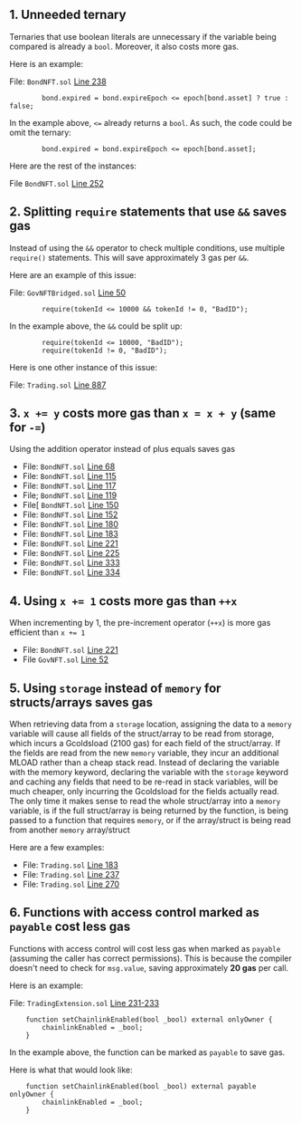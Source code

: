 ## 1. Unneeded ternary

Ternaries that use boolean literals are unnecessary if the variable being compared is already a `bool`. Moreover, it also costs more gas.

Here is an example:

File: `BondNFT.sol` [Line 238](https://github.com/code-423n4/2022-12-tigris/blob/main/contracts/BondNFT.sol#L238)

```solidity
        bond.expired = bond.expireEpoch <= epoch[bond.asset] ? true : false;
```

In the example above, `<=` already returns a `bool`. As such, the code could be omit the ternary:

```solidity
        bond.expired = bond.expireEpoch <= epoch[bond.asset];
```

Here are the rest of the instances:

File `BondNFT.sol` [Line 252](https://github.com/code-423n4/2022-12-tigris/blob/main/contracts/BondNFT.sol#L252)

## 2. Splitting `require` statements that use `&&` saves gas

Instead of using the `&&` operator to check multiple conditions, use multiple `require()` statements. This will save approximately 3 gas per `&&`.

Here are an example of this issue:

File: `GovNFTBridged.sol` [Line 50](https://github.com/code-423n4/2022-12-tigris/blob/b2ebb8ea1def4927a747e7a185174892506540ab/contracts/GovNFTBridged.sol#L50)

```
        require(tokenId <= 10000 && tokenId != 0, "BadID");
```

In the example above, the `&&` could be split up:

```
        require(tokenId <= 10000, "BadID");
        require(tokenId != 0, "BadID");
```

Here is one other instance of this issue:

File: `Trading.sol` [Line 887](https://github.com/code-423n4/2022-12-tigris/blob/main/contracts/Trading.sol#L887)

## 3. `x += y` costs more gas than `x = x + y` (same for `-=`)

Using the addition operator instead of plus equals saves gas

- File: `BondNFT.sol` [Line 68](https://github.com/code-423n4/2022-12-tigris/blob/b2ebb8ea1def4927a747e7a185174892506540ab/contracts/BondNFT.sol#L68)
- File: `BondNFT.sol` [Line 115](https://github.com/code-423n4/2022-12-tigris/blob/b2ebb8ea1def4927a747e7a185174892506540ab/contracts/BondNFT.sol#L115)
- File: `BondNFT.sol` [Line 117](https://github.com/code-423n4/2022-12-tigris/blob/b2ebb8ea1def4927a747e7a185174892506540ab/contracts/BondNFT.sol#L117)
- File; `BondNFT.sol` [Line 119](https://github.com/code-423n4/2022-12-tigris/blob/b2ebb8ea1def4927a747e7a185174892506540ab/contracts/BondNFT.sol#L119)
- File[ `BondNFT.sol` [Line 150](https://github.com/code-423n4/2022-12-tigris/blob/b2ebb8ea1def4927a747e7a185174892506540ab/contracts/BondNFT.sol#L150)
- File: `BondNFT.sol` [Line 152](https://github.com/code-423n4/2022-12-tigris/blob/b2ebb8ea1def4927a747e7a185174892506540ab/contracts/BondNFT.sol#L152)
- File: `BondNFT.sol` [Line 180](https://github.com/code-423n4/2022-12-tigris/blob/b2ebb8ea1def4927a747e7a185174892506540ab/contracts/BondNFT.sol#L180)
- File: `BondNFT.sol` [Line 183](https://github.com/code-423n4/2022-12-tigris/blob/b2ebb8ea1def4927a747e7a185174892506540ab/contracts/BondNFT.sol#L183)
- File: `BondNFT.sol` [Line 221](https://github.com/code-423n4/2022-12-tigris/blob/b2ebb8ea1def4927a747e7a185174892506540ab/contracts/BondNFT.sol#L221)
- File: `BondNFT.sol` [Line 225](https://github.com/code-423n4/2022-12-tigris/blob/b2ebb8ea1def4927a747e7a185174892506540ab/contracts/BondNFT.sol#L225)
- File: `BondNFT.sol` [Line 333](https://github.com/code-423n4/2022-12-tigris/blob/b2ebb8ea1def4927a747e7a185174892506540ab/contracts/BondNFT.sol#L333)
- File: `BondNFT.sol` [Line 334](https://github.com/code-423n4/2022-12-tigris/blob/b2ebb8ea1def4927a747e7a185174892506540ab/contracts/BondNFT.sol#L334)

## 4. Using `x += 1` costs more gas than `++x`

When incrementing by 1, the pre-increment operator (`++x`) is more gas efficient than `x += 1`

- File: `BondNFT.sol` [Line 221](https://github.com/code-423n4/2022-12-tigris/blob/b2ebb8ea1def4927a747e7a185174892506540ab/contracts/BondNFT.sol#L221)
- File `GovNFT.sol` [Line 52](https://github.com/code-423n4/2022-12-tigris/blob/b2ebb8ea1def4927a747e7a185174892506540ab/contracts/GovNFT.sol#L52)

## 5. Using `storage` instead of `memory` for structs/arrays saves gas

When retrieving data from a `storage` location, assigning the data to a `memory` variable will cause all fields of the struct/array to be read from storage, which incurs a Gcoldsload (2100 gas) for each field of the struct/array. If the fields are read from the new `memory` variable, they incur an additional MLOAD rather than a cheap stack read. Instead of declaring the variable with the memory keyword, declaring the variable with the `storage` keyword and caching any fields that need to be re-read in stack variables, will be much cheaper, only incurring the Gcoldsload for the fields actually read. The only time it makes sense to read the whole struct/array into a `memory` variable, is if the full struct/array is being returned by the function, is being passed to a function that requires `memory`, or if the array/struct is being read from another `memory` array/struct

Here are a few examples:

- File: `Trading.sol` [Line 183](https://github.com/code-423n4/2022-12-tigris/blob/main/contracts/Trading.sol#L183)
- File: `Trading.sol` [Line 237](https://github.com/code-423n4/2022-12-tigris/blob/main/contracts/Trading.sol#L237)
- File: `Trading.sol` [Line 270](https://github.com/code-423n4/2022-12-tigris/blob/main/contracts/Trading.sol#L270)

## 6. Functions with access control marked as `payable` cost less gas

Functions with access control will cost less gas when marked as `payable` (assuming the caller has correct permissions). This is because the compiler doesn't need to check for `msg.value`, saving approximately **20 gas** per call.

Here is an example:

File: `TradingExtension.sol` [Line 231-233](https://github.com/code-423n4/2022-12-tigris/blob/main/contracts/TradingExtension.sol#L231-L233)

```
    function setChainlinkEnabled(bool _bool) external onlyOwner {
        chainlinkEnabled = _bool;
    }
```

In the example above, the function can be marked as `payable` to save gas.

Here is what that would look like:

```
    function setChainlinkEnabled(bool _bool) external payable onlyOwner {
        chainlinkEnabled = _bool;
    }
```
